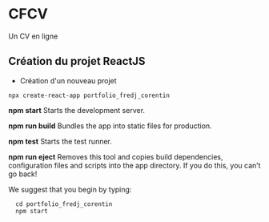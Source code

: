 # CFCV
Un CV en ligne

## Création du projet ReactJS

- Création d'un nouveau projet
```
npx create-react-app portfolio_fredj_corentin
```


**npm start**
    Starts the development server.

**npm run build**
    Bundles the app into static files for production.

**npm test**
    Starts the test runner.

**npm run eject**
    Removes this tool and copies build dependencies, configuration files
    and scripts into the app directory. If you do this, you can’t go back!

We suggest that you begin by typing:

```
  cd portfolio_fredj_corentin
  npm start
```

